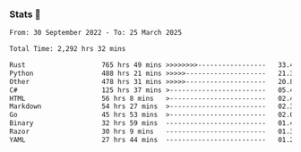 ### Stats 👋
<!--START_SECTION:waka-->

```txt
From: 30 September 2022 - To: 25 March 2025

Total Time: 2,292 hrs 32 mins

Rust                   765 hrs 49 mins >>>>>>>>-----------------   33.41 %
Python                 488 hrs 21 mins >>>>>--------------------   21.30 %
Other                  478 hrs 31 mins >>>>>--------------------   20.87 %
C#                     125 hrs 37 mins >------------------------   05.48 %
HTML                   56 hrs 8 mins   >------------------------   02.45 %
Markdown               54 hrs 27 mins  >------------------------   02.38 %
Go                     45 hrs 53 mins  >------------------------   02.00 %
Binary                 32 hrs 59 mins  -------------------------   01.44 %
Razor                  30 hrs 9 mins   -------------------------   01.32 %
YAML                   27 hrs 44 mins  -------------------------   01.21 %
```

<!--END_SECTION:waka-->

<!--
**buhaytza2005/buhaytza2005** is a ✨ _special_ ✨ repository because its `README.md` (this file) appears on your GitHub profile.

Here are some ideas to get you started:

- 🔭 I’m currently working on ...
- 🌱 I’m currently learning ...
- 👯 I’m looking to collaborate on ...
- 🤔 I’m looking for help with ...
- 💬 Ask me about ...
- 📫 How to reach me: ...
- 😄 Pronouns: ...
- ⚡ Fun fact: ...
-->


